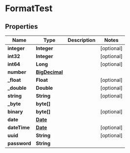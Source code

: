 
# FormatTest

## Properties
Name | Type | Description | Notes
------------ | ------------- | ------------- | -------------
**integer** | **Integer** |  |  [optional]
**int32** | **Integer** |  |  [optional]
**int64** | **Long** |  |  [optional]
**number** | [**BigDecimal**](BigDecimal.md) |  | 
**_float** | **Float** |  |  [optional]
**_double** | **Double** |  |  [optional]
**string** | **String** |  |  [optional]
**_byte** | **byte[]** |  | 
**binary** | **byte[]** |  |  [optional]
**date** | [**Date**](Date.md) |  | 
**dateTime** | [**Date**](Date.md) |  |  [optional]
**uuid** | **String** |  |  [optional]
**password** | **String** |  | 



